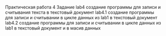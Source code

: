 Практическая работа 4
Задание
lab4 создание программы для записи и считывания текста в текстовый документ lab4.1 создание программы для записи и считывании в цикле данных из lab1 в текстовый документ lab4.2 создание программы для записи и считывании в цикле данных из lab1 в текстовый документ и в масив данных
